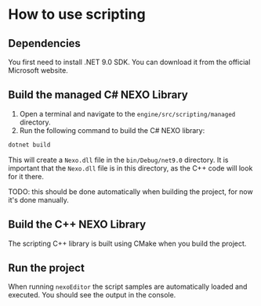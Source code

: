 # How to use scripting

## Dependencies

You first need to install .NET 9.0 SDK. You can download it from the official Microsoft website.

## Build the managed C# NEXO Library

1. Open a terminal and navigate to the `engine/src/scripting/managed` directory.
2. Run the following command to build the C# NEXO library:

```bash
dotnet build
```

This will create a `Nexo.dll` file in the `bin/Debug/net9.0` directory.
It is important that the `Nexo.dll` file is in this directory, as the C++ code will look for it there.

TODO: this should be done automatically when building the project, for now it's done manually.

## Build the C++ NEXO Library

The scripting C++ library is built using CMake when you build the project.

## Run the project

When running `nexoEditor` the script samples are automatically loaded and executed. You should see the output in the console.
